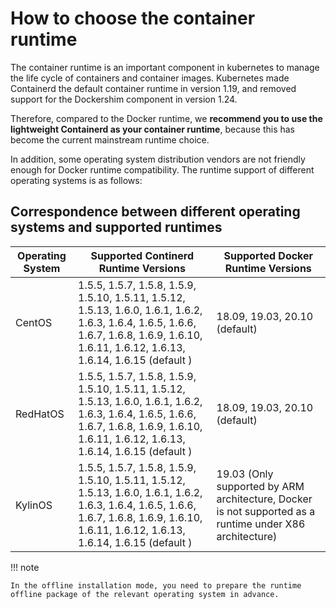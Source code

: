 # How to choose the container runtime

The container runtime is an important component in kubernetes to manage the life cycle of containers and container images. Kubernetes made Containerd the default container runtime in version 1.19, and removed support for the Dockershim component in version 1.24.

Therefore, compared to the Docker runtime, we **recommend you to use the lightweight Containerd as your container runtime**, because this has become the current mainstream runtime choice.

In addition, some operating system distribution vendors are not friendly enough for Docker runtime compatibility. The runtime support of different operating systems is as follows:

## Correspondence between different operating systems and supported runtimes

| Operating System | Supported Continerd Runtime Versions | Supported Docker Runtime Versions |
|--------------|---------------|------------|
| CentOS | 1.5.5, 1.5.7, 1.5.8, 1.5.9, 1.5.10, 1.5.11, 1.5.12, 1.5.13, 1.6.0, 1.6.1, 1.6.2, 1.6.3, 1.6.4, 1.6.5, 1.6.6, 1.6.7, 1.6.8, 1.6.9, 1.6.10, 1.6.11, 1.6.12, 1.6.13, 1.6.14, 1.6.15 (default ) | 18.09, 19.03, 20.10 (default) |
| RedHatOS | 1.5.5, 1.5.7, 1.5.8, 1.5.9, 1.5.10, 1.5.11, 1.5.12, 1.5.13, 1.6.0, 1.6.1, 1.6.2, 1.6.3, 1.6.4, 1.6.5, 1.6.6, 1.6.7, 1.6.8, 1.6.9, 1.6.10, 1.6.11, 1.6.12, 1.6.13, 1.6.14, 1.6.15 (default ) | 18.09, 19.03, 20.10 (default) |
| KylinOS | 1.5.5, 1.5.7, 1.5.8, 1.5.9, 1.5.10, 1.5.11, 1.5.12, 1.5.13, 1.6.0, 1.6.1, 1.6.2, 1.6.3, 1.6.4, 1.6.5, 1.6.6, 1.6.7, 1.6.8, 1.6.9, 1.6.10, 1.6.11, 1.6.12, 1.6.13, 1.6.14, 1.6.15 (default ) | 19.03 (Only supported by ARM architecture, Docker is not supported as a runtime under X86 architecture)|

!!! note

    In the offline installation mode, you need to prepare the runtime offline package of the relevant operating system in advance.